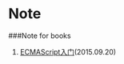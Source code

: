 # Note
###Note for books

1. [ECMAScript入门](https://github.com/Blueeye1015/Note/tree/master/ES6)(2015.09.20)